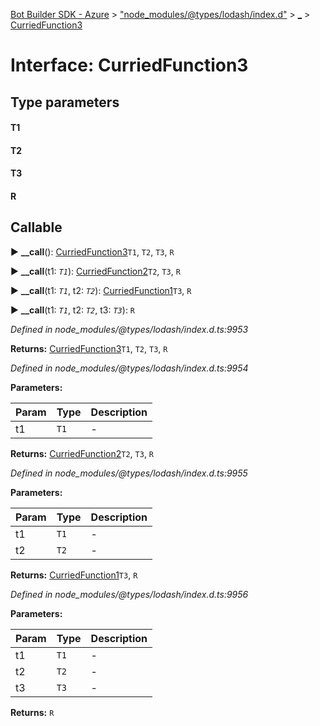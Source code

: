 [Bot Builder SDK - Azure](../README.md) > ["node_modules/@types/lodash/index.d"](../modules/_node_modules__types_lodash_index_d_.md) > [_](../modules/_node_modules__types_lodash_index_d_._.md) > [CurriedFunction3](../interfaces/_node_modules__types_lodash_index_d_._.curriedfunction3.md)



# Interface: CurriedFunction3

## Type parameters
#### T1 
#### T2 
#### T3 
#### R 
## Callable
► **__call**(): [CurriedFunction3](_node_modules__types_lodash_index_d_._.curriedfunction3.md)`T1`, `T2`, `T3`, `R`

► **__call**(t1: *`T1`*): [CurriedFunction2](_node_modules__types_lodash_index_d_._.curriedfunction2.md)`T2`, `T3`, `R`

► **__call**(t1: *`T1`*, t2: *`T2`*): [CurriedFunction1](_node_modules__types_lodash_index_d_._.curriedfunction1.md)`T3`, `R`

► **__call**(t1: *`T1`*, t2: *`T2`*, t3: *`T3`*): `R`



*Defined in node_modules/@types/lodash/index.d.ts:9953*





**Returns:** [CurriedFunction3](_node_modules__types_lodash_index_d_._.curriedfunction3.md)`T1`, `T2`, `T3`, `R`



*Defined in node_modules/@types/lodash/index.d.ts:9954*



**Parameters:**

| Param | Type | Description |
| ------ | ------ | ------ |
| t1 | `T1`   |  - |





**Returns:** [CurriedFunction2](_node_modules__types_lodash_index_d_._.curriedfunction2.md)`T2`, `T3`, `R`



*Defined in node_modules/@types/lodash/index.d.ts:9955*



**Parameters:**

| Param | Type | Description |
| ------ | ------ | ------ |
| t1 | `T1`   |  - |
| t2 | `T2`   |  - |





**Returns:** [CurriedFunction1](_node_modules__types_lodash_index_d_._.curriedfunction1.md)`T3`, `R`



*Defined in node_modules/@types/lodash/index.d.ts:9956*



**Parameters:**

| Param | Type | Description |
| ------ | ------ | ------ |
| t1 | `T1`   |  - |
| t2 | `T2`   |  - |
| t3 | `T3`   |  - |





**Returns:** `R`





